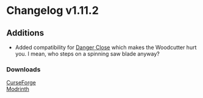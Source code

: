 # Changelog v1.11.2

## Additions
- Added compatibility for [Danger Close](https://www.curseforge.com/minecraft/mc-mods/danger-close) which makes the Woodcutter hurt you. 
I mean, who steps on a spinning saw blade anyway?

### Downloads
[CurseForge](https://curseforge.com/minecraft/mc-mods/nemos-woodcutter) <br>
[Modrinth](https://modrinth.com/mod/nemos-woodcutter)